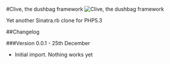 #Clive, the dushbag framework
![Clive, the dushbag framework](http://imgur.com/V9tE6.jpg)

Yet another Sinatra.rb clone for PHP5.3

##Changelog

###Version 0.0.1 - 25th December

 * Initial import. Nothing works yet
